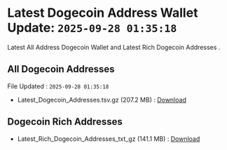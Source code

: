 # Latest Dogecoin Address Wallet Update: `2025-09-28 01:35:18`

Latest All Address Dogecoin Wallet and Latest Rich Dogecoin Addresses .

## All Dogecoin Addresses

File Updated : `2025-09-28 01:35:18`

- Latest_Dogecoin_Addresses.tsv.gz (207.2 MB) : [Download](https://github.com/Pymmdrza/Rich-Address-Wallet/releases/tag/Dogecoin)

## Dogecoin Rich Addresses

- Latest_Rich_Dogecoin_Addresses_txt_gz (141.1 MB) : [Download](https://github.com/Pymmdrza/Rich-Address-Wallet/releases/tag/Dogecoin)
